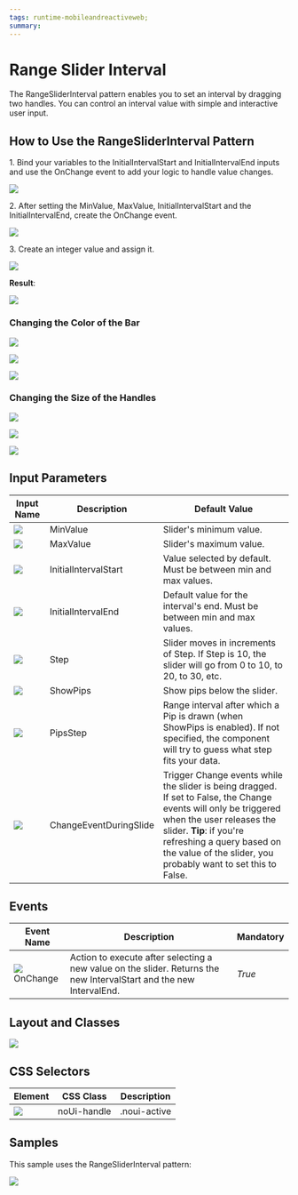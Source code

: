 ```yaml
---
tags: runtime-mobileandreactiveweb;  
summary: 
---
```


# Range Slider Interval

The RangeSliderInterval pattern enables you to set an interval by dragging two handles. You can control an interval value with simple and interactive user input.

## How to Use the RangeSliderInterval Pattern

1\. Bind your variables to the InitialIntervalStart and InitialIntervalEnd inputs and use the OnChange event to add your logic to handle value changes.

![](images/range_slider_interval_interaction.png)  

2\. After setting the MinValue, MaxValue, InitialIntervalStart and the InitialIntervalEnd, create the OnChange event.

![](images/range_slider_interval_create.png)  

3\. Create an integer value and assign it.

![](images/range_slider_interval_assign.png)  

**Result**:

![](images/RangesliderInterval_BasicEndResult.gif)

### Changing the Color of the Bar

![](images/range_slider_interval_change_colors.png)

![](images/range_slider_interval_change_color_of_the_bar.png)

![](images/range_slider_interval_change_colors_2.png)

### Changing the Size of the Handles

![](images/change_size_of_handles.png)

![](images/change_size.png)

![](images/change_size_of_handles_2.png)

## Input Parameters

**Input Name** |  **Description** |  **Default Value**  
---|---|---  
![](images/input.png) |  MinValue  |  Slider's minimum value.  |  none  
![](images/input.png) |  MaxValue  |  Slider's maximum value.  |  none  
![](images/input.png) |  InitialIntervalStart  |  Value selected by default. Must be between min and max values.  |  none  
![](images/input.png) |  InitialIntervalEnd  |  Default value for the interval's end. Must be between min and max values.  |  none  
![](images/input.png) |  Step  |  Slider moves in increments of Step. If Step is 10, the slider will go from 0 to 10, to 20, to 30, etc.  |  1  
![](images/input.png) |  ShowPips  |  Show pips below the slider.  |  _True_  
![](images/input.png) |  PipsStep  |  Range interval after which a Pip is drawn (when ShowPips is enabled). If not specified, the component will try to guess what step fits your data.  |  -1  
![](images/input.png) |  ChangeEventDuringSlide  |  Trigger Change events while the slider is being dragged. If set to False, the Change events will only be triggered when the user releases the slider.  **Tip**: if you're refreshing a query based on the value of the slider, you probably want to set this to False.  |  _True_  
  
## Events

**Event Name** |  **Description** |  **Mandatory**  
---|---|---  
![](images/Event.png) OnChange  |  Action to execute after selecting a new value on the slider. Returns the new IntervalStart and the new IntervalEnd.  |  _True_  
  
## Layout and Classes

![](images/range_slider_layout_and_classes.png)

## CSS Selectors

**Element** |  **CSS Class** |  **Description**  
---|---|---  
![](images/css_selector.png) |  noUi-handle  |  .noui-active  |  Class added when you click the handle.  
  
## Samples

This sample uses the RangeSliderInterval pattern:

![](images/RangeSliderInterval-Sample-1.PNG)
